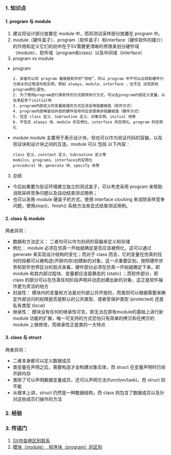 ### 1. 知识点
#### 1. program 与 module
1. 建议将设计部分放置在 module 中，而将测试采样部分放置在 program 中。
2. module（硬件盒子）、program（软件盒子）和interface（硬件软件的媒介）的作用和定义它们的初中在于SV需要更清晰的界限来划分硬件域（module）、软件域（program和class）以及中间域（interface）
3. program vs  module
- program
  ~~~
  1. 读者可以将 program 看做是软件的“领地”，所以 program 中不可以出现和硬件行为相关的过程语句和实例，例如 always、module、interface ，也不应 出现其他program例化语句。
  2. 为了使得program进行类软件的方式顺序执行方式，可以在program内部定义变量，以及发起多个initial块
  3. program内部定义的变量赋值的方式应该采用阻塞赋值（软件方式）
  4. program内部再驱动外部的硬件信号时应该使用非阻塞赋值（硬件方式）
  5. 包含 class 定义、Subroutine 定义、对象实例、initial 块等
  6. 不包含 always 块、module 的实例化、interface 的实例化、program 的实例化
  ~~~
- module
  module 主要用于表示设计块，但也可以作为验证代码的容器，以及验证块和设计块之间的互连。module 可以 包括 以下内容：
  ~~~
  class 定义、constant 定义、Subroutine 定义等
  modulss、programs、interfaces的实例化
  procedural 块、generate 块、specify 块等
  ~~~
3. 总结
- 今后如果要为验证环境建立独立的测试盒子，可以考虑采用 program 来帮助消除采样竞争问题以及自动结束测试用例；
- 也可以采用 module 硬盒子的方式，使用 interface clocking 来消除采样竞争问题，使用$stop() 、$finish() 系统方法来显式结束测试用例。

#### 2. class 与 module
两者异同：
- 数据和方法定义： 二者均可以作为封闭的容器来定义和存储
- 例化： module 必须在仿真一开始就确定是否应该被例化，这可以通过 generate 来实现设计结构的变化；而对于 class 而言，它的变量在仿真的任何时段都可以被构造(开辟内存)创建新的对象。这一点重要区别，按照硬件世界和软件世界区分的观点来看，硬件部分必须在仿真一开始就确定下来，即 module 和其内部过程块、变量都应该是静态的 (static) ；而软件部分，即 class 的部分可以在仿真任何阶段声明并动态创建出新的对象，这正是软件操作更为灵活的地方
- 封装性： 模块内的变量和方法是对外部公共开放的，而类则可以根据需要来确定外部访问的权限是否是默认的公共类型、或者受保护类型 (protected) 还是私有类型 (local)
- 继承性： 模块没有任何的继承性可言，即无法在原有module的基础上进行新 module 功能的扩展，唯一可支持的方式恐怕只有简单的拷贝和在拷贝的 module 上做修改，而继承性正是类的一大特点

#### 3. class 与 struct
两者异同：
- 二者本身都可以定义数据成员
- 类变量在声明之后，需要构造才会构建对象实体，而 struct 在变量声明时已经开辟内存
- 类除了可以声明数据变量成员，还可以声明方法(function/task)，而 struct 则不能
- 从根本上讲，struct 仍然是一种数据结构，而 class 则包含了数据成员以及针对这些成员们操作的方法

### 2. 经验
### 3. 传送门
1. [SV中各种区别联系](https://blog.csdn.net/weixin_42493102/article/details/122952867)
2. [模块（module）, 程序块（program）的区别](https://blog.csdn.net/m0_56242485/article/details/123349780)
